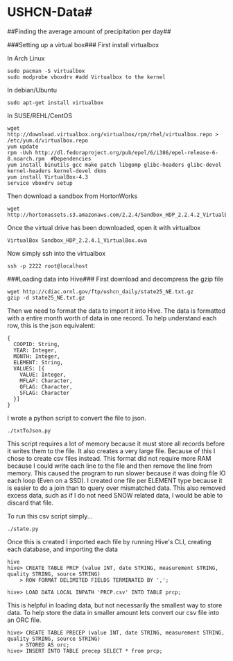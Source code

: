 # USHCN-Data#
##Finding the average amount of precipitation per day##

###Setting up a virtual box###
First install virtualbox

In Arch Linux

    sudo pacman -S virtualbox
    sudo modprobe vboxdrv #add Virtualbox to the kernel
In debian/Ubuntu

    sudo apt-get install virtualbox 
In SUSE/REHL/CentOS

    wget http://download.virtualbox.org/virtualbox/rpm/rhel/virtualbox.repo > /etc/yum.d/virtualbox.repo
    yum update
    rpm -Uvh http://dl.fedoraproject.org/pub/epel/6/i386/epel-release-6-8.noarch.rpm  #Dependencies
    yum install binutils gcc make patch libgomp glibc-headers glibc-devel kernel-headers kernel-devel dkms
    yum install VirtualBox-4.3
    service vboxdrv setup

Then download a sandbox from HortonWorks

    wget http://hortonassets.s3.amazonaws.com/2.2.4/Sandbox_HDP_2.2.4.2_VirtualBox.ova
Once the virtual drive has been downloaded, open it with virtualbox

    VirtualBox Sandbox_HDP_2.2.4.1_VirtualBox.ova
Now simply ssh into the virtualbox

    ssh -p 2222 root@localhost
    
###Loading data into Hive###
First download and decompress the gzip file

    wget http://cdiac.ornl.gov/ftp/ushcn_daily/state25_NE.txt.gz
    gzip -d state25_NE.txt.gz
Then we need to format the data to import it into Hive.
The data is formatted with a entire month worth of data in one record.
To help understand each row, this is the json equivalent:

    {
      COOPID: String,
      YEAR: Integer,
      MONTH: Integer,
      ELEMENT: String,
      VALUES: [{
        VALUE: Integer,
        MFLAF: Character,
        QFLAG: Character,
        SFLAG: Character
      }]
    }
I wrote a python script to convert the file to json.

    ./txtToJson.py
This script requires a lot of memory because it must store all records before it writes them to the file. It also creates a very large file. Because of this I chose to create csv files instead.  This format did not require more RAM because I could write each line to the file and then remove the line from memory. This caused the program to run slower because it was doing file IO each loop (Even on a SSD). I created one file per ELEMENT type because it is easier to do a join than to query over mismatched data.  This also removed excess data, such as if I do not need SNOW related data, I would be able to discard that file.

To run this csv script simply...

    ./state.py

Once this is created I imported each file by running Hive's CLI, creating each database, and importing the data

    hive
    hive> CREATE TABLE PRCP (value INT, date STRING, measurement STRING, quality STRING, source STRING) 
        > ROW FORMAT DELIMITED FIELDS TERMINATED BY ',';
        
    hive> LOAD DATA LOCAL INPATH 'PRCP.csv' INTO TABLE prcp; 

This is helpful in loading data, but not necessarily the smallest way to store data.  To help store the data in smaller amount lets convert our csv file into an ORC file.

    hive> CREATE TABLE PRECEP (value INT, date STRING, measurement STRING, quality STRING, source STRING) 
        > STORED AS orc;
    hive> INSERT INTO TABLE precep SELECT * from prcp;
    
